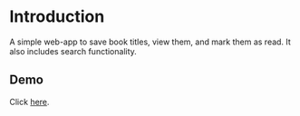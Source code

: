 # Introduction
A simple web-app to save book titles, view them, and mark them as read. It also
includes search  functionality.
## Demo
Click [here](https://oasaleh.github.io/library/).